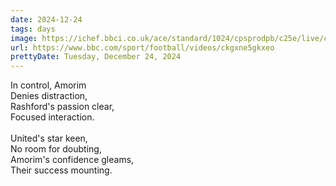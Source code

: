 ```yaml
---
date: 2024-12-24
tags: days
image: https://ichef.bbci.co.uk/ace/standard/1024/cpsprodpb/c25e/live/c50ec6d0-c1eb-11ef-aff0-072ce821b6ab.jpg
url: https://www.bbc.com/sport/football/videos/ckgxne5gkxeo
prettyDate: Tuesday, December 24, 2024
---
```

In control, Amorim<br>Denies distraction,<br>Rashford's passion clear,<br>Focused interaction.<br><br>United's star keen,<br>No room for doubting,<br>Amorim's confidence gleams,<br>Their success mounting.